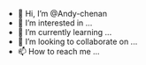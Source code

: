 - 👋 Hi, I’m @Andy-chenan
- 👀 I’m interested in ...
- 🌱 I’m currently learning ...
- 💞️ I’m looking to collaborate on ...
- 📫 How to reach me ...

<!---
Andy-chenan/Andy-chenan is a ✨ special ✨ repository because its `README.md` (this file) appears on your GitHub profile.
You can click the Preview link to take a look at your changes.
--->
